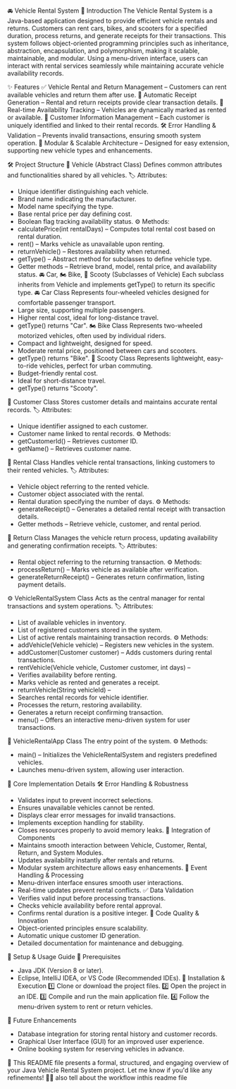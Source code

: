🚘 Vehicle Rental System
📜 Introduction
The Vehicle Rental System is a Java-based application designed to provide efficient vehicle rentals and returns. Customers can rent cars, bikes, and scooters for a specified duration, process returns, and generate receipts for their transactions.
This system follows object-oriented programming principles such as inheritance, abstraction, encapsulation, and polymorphism, making it scalable, maintainable, and modular. Using a menu-driven interface, users can interact with rental services seamlessly while maintaining accurate vehicle availability records.

✨ Features
✅ Vehicle Rental and Return Management – Customers can rent available vehicles and return them after use.
📜 Automatic Receipt Generation – Rental and return receipts provide clear transaction details.
🚦 Real-time Availability Tracking – Vehicles are dynamically marked as rented or available.
👤 Customer Information Management – Each customer is uniquely identified and linked to their rental records.
🛠️ Error Handling & Validation – Prevents invalid transactions, ensuring smooth system operation.
🧩 Modular & Scalable Architecture – Designed for easy extension, supporting new vehicle types and enhancements.

🛠️ Project Structure
🚗 Vehicle (Abstract Class)
Defines common attributes and functionalities shared by all vehicles.
🏷️ Attributes:
- Unique identifier distinguishing each vehicle.
- Brand name indicating the manufacturer.
- Model name specifying the type.
- Base rental price per day defining cost.
- Boolean flag tracking availability status.
⚙️ Methods:
- calculatePrice(int rentalDays) – Computes total rental cost based on rental duration.
- rent() – Marks vehicle as unavailable upon renting.
- returnVehicle() – Restores availability when returned.
- getType() – Abstract method for subclasses to define vehicle type.
- Getter methods – Retrieve brand, model, rental price, and availability status.
🚘 Car, 🏍️ Bike, 🛵 Scooty (Subclasses of Vehicle)
Each subclass inherits from Vehicle and implements getType() to return its specific type.
🚘 Car Class
Represents four-wheeled vehicles designed for comfortable passenger transport.
- Large size, supporting multiple passengers.
- Higher rental cost, ideal for long-distance travel.
- getType() returns "Car".
🏍️ Bike Class
Represents two-wheeled motorized vehicles, often used by individual riders.
- Compact and lightweight, designed for speed.
- Moderate rental price, positioned between cars and scooters.
- getType() returns "Bike".
🛵 Scooty Class
Represents lightweight, easy-to-ride vehicles, perfect for urban commuting.
- Budget-friendly rental cost.
- Ideal for short-distance travel.
- getType() returns "Scooty".

👤 Customer Class
Stores customer details and maintains accurate rental records.
🏷️ Attributes:
- Unique identifier assigned to each customer.
- Customer name linked to rental records.
⚙️ Methods:
- getCustomerId() – Retrieves customer ID.
- getName() – Retrieves customer name.

📜 Rental Class
Handles vehicle rental transactions, linking customers to their rented vehicles.
🏷️ Attributes:
- Vehicle object referring to the rented vehicle.
- Customer object associated with the rental.
- Rental duration specifying the number of days.
⚙️ Methods:
- generateReceipt() – Generates a detailed rental receipt with transaction details.
- Getter methods – Retrieve vehicle, customer, and rental period.

🔄 Return Class
Manages the vehicle return process, updating availability and generating confirmation receipts.
🏷️ Attributes:
- Rental object referring to the returning transaction.
⚙️ Methods:
- processReturn() – Marks vehicle as available after verification.
- generateReturnReceipt() – Generates return confirmation, listing payment details.

⚙️ VehicleRentalSystem Class
Acts as the central manager for rental transactions and system operations.
🏷️ Attributes:
- List of available vehicles in inventory.
- List of registered customers stored in the system.
- List of active rentals maintaining transaction records.
⚙️ Methods:
- addVehicle(Vehicle vehicle) – Registers new vehicles in the system.
- addCustomer(Customer customer) – Adds customers during rental transactions.
- rentVehicle(Vehicle vehicle, Customer customer, int days) –
- Verifies availability before renting.
- Marks vehicle as rented and generates a receipt.
- returnVehicle(String vehicleId) –
- Searches rental records for vehicle identifier.
- Processes the return, restoring availability.
- Generates a return receipt confirming transaction.
- menu() – Offers an interactive menu-driven system for user transactions.

🚀 VehicleRentalApp Class
The entry point of the system.
⚙️ Methods:
- main() – Initializes the VehicleRentalSystem and registers predefined vehicles.
- Launches menu-driven system, allowing user interaction.

🔎 Core Implementation Details
🛠️ Error Handling & Robustness
- Validates input to prevent incorrect selections.
- Ensures unavailable vehicles cannot be rented.
- Displays clear error messages for invalid transactions.
- Implements exception handling for stability.
- Closes resources properly to avoid memory leaks.
🔗 Integration of Components
- Maintains smooth interaction between Vehicle, Customer, Rental, Return, and System Modules.
- Updates availability instantly after rentals and returns.
- Modular system architecture allows easy enhancements.
🔄 Event Handling & Processing
- Menu-driven interface ensures smooth user interactions.
- Real-time updates prevent rental conflicts.
✅ Data Validation
- Verifies valid input before processing transactions.
- Checks vehicle availability before rental approval.
- Confirms rental duration is a positive integer.
🎯 Code Quality & Innovation
- Object-oriented principles ensure scalability.
- Automatic unique customer ID generation.
- Detailed documentation for maintenance and debugging.

📌 Setup & Usage Guide
🔧 Prerequisites
- Java JDK (Version 8 or later).
- Eclipse, IntelliJ IDEA, or VS Code (Recommended IDEs).
🚀 Installation & Execution
1️⃣ Clone or download the project files.
2️⃣ Open the project in an IDE.
3️⃣ Compile and run the main application file.
4️⃣ Follow the menu-driven system to rent or return vehicles.

🔮 Future Enhancements
- Database integration for storing rental history and customer records.
- Graphical User Interface (GUI) for an improved user experience.
- Online booking system for reserving vehicles in advance.

🚀 This README file presents a formal, structured, and engaging overview of your Java Vehicle Rental System project. Let me know if you'd like any refinements! 🚗✨
also tell about the workflow inthis readme file
